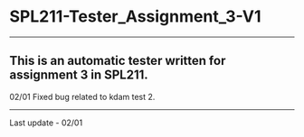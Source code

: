 # SPL211-Tester_Assignment_3-V1
------------

This is an automatic tester written for assignment 3 in SPL211.
-----------

02/01
Fixed bug related to kdam test 2.

----------
Last update - 02/01
